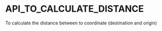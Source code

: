 # API_TO_CALCULATE_DISTANCE
To calculate the distance between to coordinate (destination and origin)
